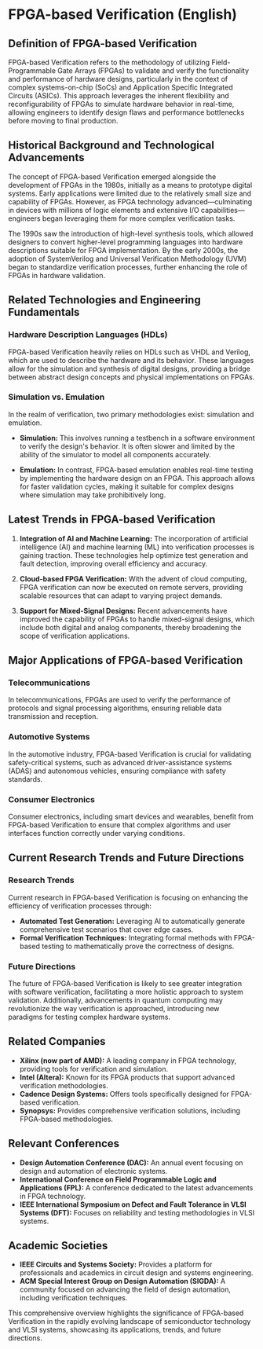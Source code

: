 # FPGA-based Verification (English)

## Definition of FPGA-based Verification

FPGA-based Verification refers to the methodology of utilizing Field-Programmable Gate Arrays (FPGAs) to validate and verify the functionality and performance of hardware designs, particularly in the context of complex systems-on-chip (SoCs) and Application Specific Integrated Circuits (ASICs). This approach leverages the inherent flexibility and reconfigurability of FPGAs to simulate hardware behavior in real-time, allowing engineers to identify design flaws and performance bottlenecks before moving to final production.

## Historical Background and Technological Advancements

The concept of FPGA-based Verification emerged alongside the development of FPGAs in the 1980s, initially as a means to prototype digital systems. Early applications were limited due to the relatively small size and capability of FPGAs. However, as FPGA technology advanced—culminating in devices with millions of logic elements and extensive I/O capabilities—engineers began leveraging them for more complex verification tasks.

The 1990s saw the introduction of high-level synthesis tools, which allowed designers to convert higher-level programming languages into hardware descriptions suitable for FPGA implementation. By the early 2000s, the adoption of SystemVerilog and Universal Verification Methodology (UVM) began to standardize verification processes, further enhancing the role of FPGAs in hardware validation.

## Related Technologies and Engineering Fundamentals

### Hardware Description Languages (HDLs)

FPGA-based Verification heavily relies on HDLs such as VHDL and Verilog, which are used to describe the hardware and its behavior. These languages allow for the simulation and synthesis of digital designs, providing a bridge between abstract design concepts and physical implementations on FPGAs.

### Simulation vs. Emulation

In the realm of verification, two primary methodologies exist: simulation and emulation. 

- **Simulation:** This involves running a testbench in a software environment to verify the design's behavior. It is often slower and limited by the ability of the simulator to model all components accurately.

- **Emulation:** In contrast, FPGA-based emulation enables real-time testing by implementing the hardware design on an FPGA. This approach allows for faster validation cycles, making it suitable for complex designs where simulation may take prohibitively long.

## Latest Trends in FPGA-based Verification

1. **Integration of AI and Machine Learning:** The incorporation of artificial intelligence (AI) and machine learning (ML) into verification processes is gaining traction. These technologies help optimize test generation and fault detection, improving overall efficiency and accuracy.

2. **Cloud-based FPGA Verification:** With the advent of cloud computing, FPGA verification can now be executed on remote servers, providing scalable resources that can adapt to varying project demands.

3. **Support for Mixed-Signal Designs:** Recent advancements have improved the capability of FPGAs to handle mixed-signal designs, which include both digital and analog components, thereby broadening the scope of verification applications.

## Major Applications of FPGA-based Verification

### Telecommunications

In telecommunications, FPGAs are used to verify the performance of protocols and signal processing algorithms, ensuring reliable data transmission and reception.

### Automotive Systems

In the automotive industry, FPGA-based Verification is crucial for validating safety-critical systems, such as advanced driver-assistance systems (ADAS) and autonomous vehicles, ensuring compliance with safety standards.

### Consumer Electronics

Consumer electronics, including smart devices and wearables, benefit from FPGA-based Verification to ensure that complex algorithms and user interfaces function correctly under varying conditions.

## Current Research Trends and Future Directions

### Research Trends

Current research in FPGA-based Verification is focusing on enhancing the efficiency of verification processes through:

- **Automated Test Generation:** Leveraging AI to automatically generate comprehensive test scenarios that cover edge cases.
- **Formal Verification Techniques:** Integrating formal methods with FPGA-based testing to mathematically prove the correctness of designs.

### Future Directions

The future of FPGA-based Verification is likely to see greater integration with software verification, facilitating a more holistic approach to system validation. Additionally, advancements in quantum computing may revolutionize the way verification is approached, introducing new paradigms for testing complex hardware systems.

## Related Companies

- **Xilinx (now part of AMD):** A leading company in FPGA technology, providing tools for verification and simulation.
- **Intel (Altera):** Known for its FPGA products that support advanced verification methodologies.
- **Cadence Design Systems:** Offers tools specifically designed for FPGA-based verification.
- **Synopsys:** Provides comprehensive verification solutions, including FPGA-based methodologies.

## Relevant Conferences

- **Design Automation Conference (DAC):** An annual event focusing on design and automation of electronic systems.
- **International Conference on Field Programmable Logic and Applications (FPL):** A conference dedicated to the latest advancements in FPGA technology.
- **IEEE International Symposium on Defect and Fault Tolerance in VLSI Systems (DFT):** Focuses on reliability and testing methodologies in VLSI systems.

## Academic Societies

- **IEEE Circuits and Systems Society:** Provides a platform for professionals and academics in circuit design and systems engineering.
- **ACM Special Interest Group on Design Automation (SIGDA):** A community focused on advancing the field of design automation, including verification techniques.

This comprehensive overview highlights the significance of FPGA-based Verification in the rapidly evolving landscape of semiconductor technology and VLSI systems, showcasing its applications, trends, and future directions.